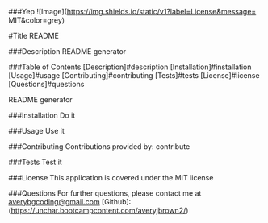 ###Yep
 ![Image](https://img.shields.io/static/v1?label=License&message=
    MIT&color=grey)


#Title
README


###Description
README generator

###Table of Contents
[Description]#description
[Installation]#installation
[Usage]#usage
[Contributing]#contributing
[Tests]#tests
[License]#license
[Questions]#questions

README generator

###Installation
Do it

###Usage
Use it

###Contributing
Contributions provided by: contribute

###Tests
Test it

###License
This application is covered under the MIT license

###Questions
For further questions, please contact me at averybgcoding@gmail.com
[Github]: (https://unchar.bootcampcontent.com/averyjbrown2/)